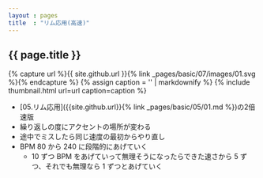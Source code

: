 ```yaml
---
layout : pages
title  : "リム応用(高速)"
---
```


## {{ page.title }}

{% capture url %}{{ site.github.url }}{% link _pages/basic/07/images/01.svg %}{% endcapture %}
{% assign caption = '' | markdownify %}
{% include thumbnail.html url=url caption=caption %}

* [05.リム応用]({{site.github.url}}{% link _pages/basic/05/01.md %})の2倍速版
* 繰り返しの度にアクセントの場所が変わる
* 途中でミスしたら同じ速度の最初からやり直し
* BPM 80 から 240 に段階的にあげていく
  * 10 ずつ BPM をあげていって無理そうになったらできた速さから 5 ずつ、それでも無理なら 1 ずつとあげていく
